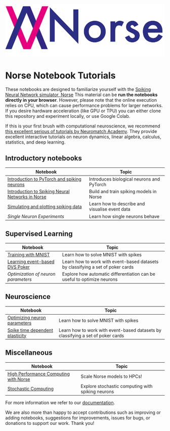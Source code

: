 <p align="center">
<a href="https://norse.github.io/norse"><img src="https://raw.githubusercontent.com/norse/norse/master/logo.png" alt="Norse logo"/></a>
</p>

# Norse Notebook Tutorials

These notebooks are designed to familiarize yourself with the [Spiking Neural Network simulator, Norse](https://norse.github.io/notebooks/README.html#)
This material can be **run the notebooks directly in your browser**.
However, please note that the online execution relies on CPU, which can cause performance problems for larger networks.
If you desire hardware acceleration (like GPU or TPU) you can either clone this repository and experiment locally, or use Google Colab.

If this is your first brush with computational neuroscience, we recommend [this excellent serious of tutorials by Neuromatch Academy](https://compneuro.neuromatch.io/tutorials/W0D1_PythonWorkshop1/student/W0D1_Tutorial1.html).
They provide excellent interactive tutorials on neuron dynamics, linear algebra, calculus, statistics, and deep learning.

## Introductory notebooks

| Notebook | Topic |
| ------------------ | --- |
| [Introduction to PyTorch and spiking neurons](https://norse.github.io/notebooks/intro_spikes.html) | Introduces biological neurons and PyTorch |
| [Introduction to Spiking Neural Networks in Norse](https://norse.github.io/notebooks/intro_norse.html) | Build and train spiking models in Norse |
| [Simulating and plotting spiking data](https://norse.github.io/notebooks/intro_plotting.html) | Learn how to describe and visualise event data |
| *Single Neuron Experiments* | Learn how single neurons behave |

## Supervised Learning

| Notebook | Topic |
| ------------------ | --- |
| [Training with MNIST](https://norse.github.io/notebooks/mnist_classifiers.html) | Learn how to solve MNIST with spikes
| [Learning event-based DVS Poker](https://norse.github.io/notebooks/poker-dvs_classifier.html) | Learn how to work with event-based datasets by classifying a set of poker cards
| *Optimization of neuron parameters* | Explore how automatic differentiation can be useful to optimize neurons

## Neuroscience
| Notebook | Topic |
| ------------------ | --- |
| [Optimizing neuron parameters](https://norse.github.io/notebooks/parameter-learning.html) | Learn how to solve MNIST with spikes
| [Spike time dependent plasticity](https://norse.github.io/notebooks/stp_example.html) | Learn how to work with event-based datasets by classifying a set of poker cards


## Miscellaneous
| Notebook | Topic |
| ------------------ | --- |
| [High Performance Computing with Norse](https://norse.github.io/notebooks/high-performance-computing.html)  | Scale Norse models to HPCs! |
| [Stochastic Computing](https://norse.github.io/notebooks/stochastic-computing.html) | Explore stochastic computing with spiking neurons |

For more information we refer to our [documentation](https://norse.ai/docs).

We are also more than happy to accept contributions such as improving or adding notebooks, suggestions for improvements, issues for bugs, or donations to support our work. Thank you!

